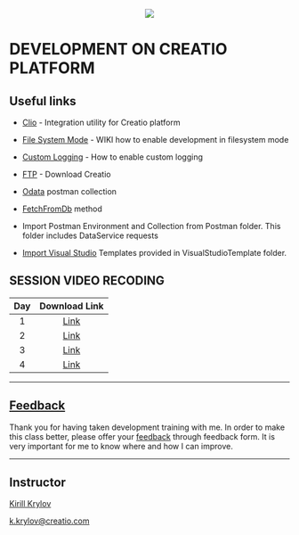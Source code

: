 <p align="center">
    <a href="https://www.creatio.com/">
            <img src="https://github.com/kirillkrylov/ImagesAndPages/wiki/Img/accelerateBannerBlue.png">
    </a>
</p>

# DEVELOPMENT ON CREATIO PLATFORM

## Useful links

- [Clio][clio] - Integration utility for Creatio platform
- [File System Mode][fsmode] - WIKI how to enable development in filesystem mode
- [Custom Logging][nlog] - How to enable custom logging
- [FTP] - Download Creatio
- [Odata] postman collection
- [FetchFromDb][fetchFromDb] method


- Import Postman Environment and Collection from Postman folder. This folder includes DataService requests
- [Import Visual Studio][vsTpl] Templates provided in VisualStudioTemplate folder.  

## SESSION VIDEO RECODING
|Day|Download Link|
|:--:|:--:|
|1|[Link][d1v]|
|2|[Link][d2v]|
|3|[Link][d3v]|
|4|[Link][d4v]| 


---
## [Feedback][feedBackForm]
Thank you for having taken development training with me. In order to make this class better, please offer your [feedback][feedBackForm] through feedback form. It is very important for me to know where and how I can improve.

---
## Instructor
[Kirill Krylov][about]


<a href="mailto:k.krylov@creatio.com">k.krylov@creatio.com</a><br />


<!-- Named Links -->
[d1v]: https://creatio-global.zoom.us/rec/share/gv5jF37QEcb3GERzMSm58VGWUO75Jn5NdFKoPryOxqFEhZYm7eLQeow08QMnAYY7.3eRIoY12wxs_KYhb
[d2v]: https://creatio-global.zoom.us/rec/share/g8m2ba6nQHbsjbz_4cVMgZhyfi_Pjlaeos5fvQ7CKCyj0ezXuv7hSorkjTsybBuo.O_7k0WMYzQdWGpCi
[d3v]: https://creatio-global.zoom.us/rec/share/4ZHaW0iahWbbEwE6LZP-mFJdi3y7r_vgpDrroOVvLxI4XJPWhUW1t-5lFy_yFpey.D_eY6YMwFhE5NguB
[d4v]: https://creatio-global.zoom.us/rec/share/zLyvf9EaVRCzn5D_vqHNUN0X1VtMBz794VnGEZ5rxnapLpBQLFdKfk6sP9_EDqEw.WzFlW-hJeE_8oPz2


<!-- Links -->
[clio]:https://github.com/Advance-Technologies-Foundation/clio
[fsmode]:https://github.com/Academy-Creatio/TrainingProgramm/wiki/Enable-development-in-FileSystem-Mode
[nlog]:https://github.com/Academy-Creatio/TrainingProgramm/wiki/Custom-Logging-with-NLog
[oData]:https://documenter.getpostman.com/view/10204500/SztHX5Qb?version=latest
[vsTpl]:https://docs.microsoft.com/en-us/visualstudio/ide/how-to-create-item-templates?view=vs-2019
[ftp]:http://ftp.bpmonline.com/support/downloads/!Release/installation_files/

[feedBackForm]:https://forms.office.com/Pages/ResponsePage.aspx?id=-6Jce0OmhUOLOTaTQnDHFs1n4KjdfnVBtjvFqBN3Vk9UMUQzNlBHMlVOTlZCSDJPWFQxOEY2N1NYRy4u
[about]:https://github.com/kirillkrylov/ImagesAndPages/wiki/Kirill-Krylov,-CPA

[fetchFromDb]: https://academy.creatio.com/api/netcoreapi/7.15.0/index.html#Terrasoft.Core~Terrasoft.Core.Entities.Entity~FetchFromDB.html

